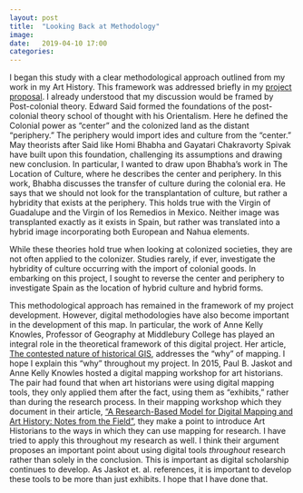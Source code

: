 ```yaml
---
layout: post
title:  "Looking Back at Methodology"
image:
date:   2019-04-10 17:00
categories:
---
```

I began this study with a clear methodological approach outlined from my work in my Art History. This framework was addressed briefly in my [project proposal]( http://dauk19.wludci.info/2019/02/03/project-proposal.html).  I already understood that my discussion would be framed by Post-colonial theory. Edward Said formed the foundations of the post-colonial theory school of thought with his Orientalism. Here he defined the Colonial power as “center” and the colonized land as the distant “periphery.” The periphery would import ides and culture from the “center.” May theorists after Said like Homi Bhabha and Gayatari Chakravorty Spivak have built upon this foundation, challenging its assumptions and drawing new conclusion. In particular, I wanted to draw upon Bhabha’s work in The Location of Culture, where he describes the center and periphery. In this work, Bhabha discusses the transfer of culture during the colonial era. He says that we should not look for the transplantation of culture, but rather a hybridity that exists at the periphery. This holds true with the Virgin of Guadalupe and the Virgin of los Remedios in Mexico. Neither image was transplanted exactly as it exists in Spain, but rather was translated into a hybrid image incorporating both European and Nahua elements.

While these theories hold true when looking at colonized societies, they are not often applied to the colonizer. Studies rarely, if ever, investigate the hybridity of culture occurring with the import of colonial goods. In embarking on this project, I sought to reverse the center and periphery to investigate Spain as the location of hybrid culture and hybrid forms.

This methodological approach has remained in the framework of my project development. However, digital methodologies have also become important in the development of this map. In particular, the work of Anne Kelly Knowles, Professor of Geography at Middlebury College has played an integral role in the theoretical framework of this digital project. Her article, [The contested nature of historical GIS](https://eds.b.ebscohost.com/ehost/detail/detail?vid=0&sid=fb921822-d8f8-4c6b-aba1-5a2b069007e7%40pdc-v-sessmgr03&bdata=JnNpdGU9ZWhvc3QtbGl2ZQ%3d%3d#AN=91840444&db=a9h), addresses the “why” of mapping. I hope I explain this “why” throughout my project. In 2015, Paul B. Jaskot and Anne Kelly Knowles hosted a digital mapping workshop for art historians. The pair had found that when art historians were using digital mapping tools, they only applied them after the fact, using them as “exhibits,” rather than during the research process. In their mapping workshop which they document in their article, [“A Research-Based Model for Digital Mapping and Art History: Notes from the Field”]( https://docs.lib.purdue.edu/artlas/vol4/iss1/5/), they make a point to introduce Art Historians to the ways in which they can use mapping for research. I have tried to apply this throughout my research as well. I think their argument proposes an important point about using digital tools *throughout* research rather than solely in the conclusion. This is important as digital scholarship continues to develop. As Jaskot et. al. references, it is important to develop these tools to be more than just exhibits. I hope that I have done that.
